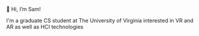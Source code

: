 👋 Hi, I’m Sam!

I'm a graduate CS student at The University of Virginia interested in VR and AR as well as HCI technologies
<!---
- 👀 I’m interested in ...
- 🌱 I’m currently learning ...
- 💞️ I’m looking to collaborate on ...
- 📫 How to reach me ...

samyoed/samyoed is a ✨ special ✨ repository because its `README.md` (this file) appears on your GitHub profile.
You can click the Preview link to take a look at your changes.
--->
